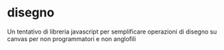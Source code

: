 # disegno
Un tentativo di libreria javascript per semplificare operazioni di disegno su canvas per non programmatori e non anglofili
